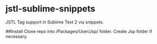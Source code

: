 jstl-sublime-snippets
=====================

JSTL Tag support in Sublime Text 2 via snippets.

##Install
Clone repo into /Packages/User/Jsp/ folder. Create Jsp folder if necessary.
